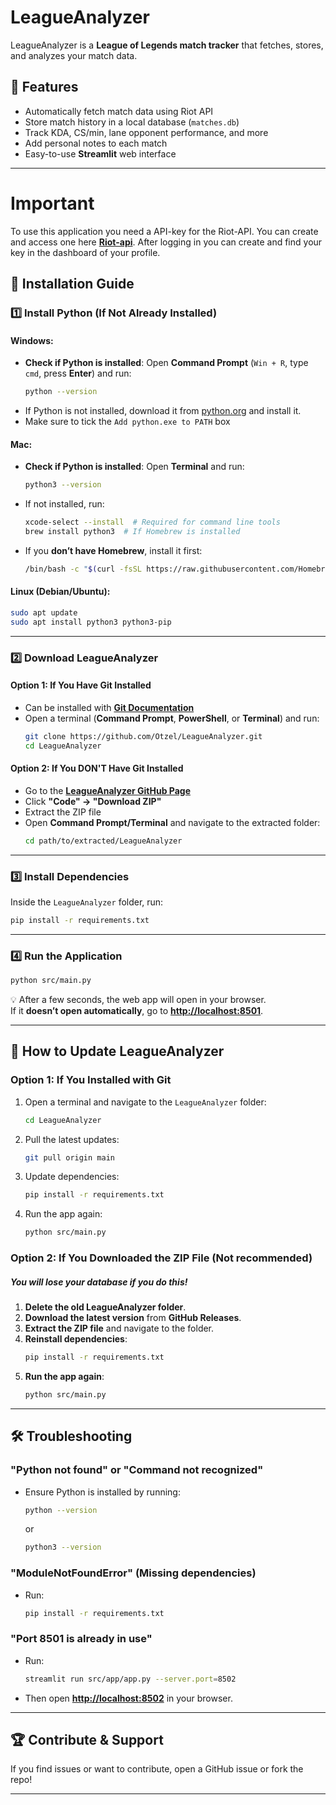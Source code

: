 # LeagueAnalyzer

LeagueAnalyzer is a **League of Legends match tracker** that fetches, stores, and analyzes your match data.

## 🚀 Features
- Automatically fetch match data using Riot API
- Store match history in a local database (`matches.db`)
- Track KDA, CS/min, lane opponent performance, and more
- Add personal notes to each match
- Easy-to-use **Streamlit** web interface

---

# Important
To use this application you need a API-key for the Riot-API. You can create and access one here [**Riot-api**](https://developer.riotgames.com/apis). After logging in you can create and find your key in the dashboard of your profile. 

## 🚀 **Installation Guide**

### **1️⃣ Install Python (If Not Already Installed)**

#### **Windows**:

- **Check if Python is installed**: Open **Command Prompt** (`Win + R`, type `cmd`, press **Enter**) and run:
  ```bash
  python --version
  ```
- If Python is not installed, download it from [python.org](https://www.python.org/downloads/) and install it.
- Make sure to tick the `Add python.exe to PATH` box

#### **Mac**:

- **Check if Python is installed**: Open **Terminal** and run:
  ```bash
  python3 --version
  ```
- If not installed, run:
  ```bash
  xcode-select --install  # Required for command line tools
  brew install python3  # If Homebrew is installed
  ```
- If you **don’t have Homebrew**, install it first:
  ```bash
  /bin/bash -c "$(curl -fsSL https://raw.githubusercontent.com/Homebrew/install/HEAD/install.sh)"
  ```

#### **Linux (Debian/Ubuntu)**:

```bash
sudo apt update
sudo apt install python3 python3-pip
```

---

### **2️⃣ Download LeagueAnalyzer**

#### **Option 1: If You Have Git Installed**
- Can be installed with [**Git Documentation**](https://git-scm.com/book/en/v2/Getting-Started-Installing-Git)
- Open a terminal (**Command Prompt**, **PowerShell**, or **Terminal**) and run:
  ```bash
  git clone https://github.com/Otzel/LeagueAnalyzer.git
  cd LeagueAnalyzer
  ```

#### **Option 2: If You DON'T Have Git Installed**

- Go to the [**LeagueAnalyzer GitHub Page**](https://github.com/Otzel/LeagueAnalyzer)
- Click **"Code" → "Download ZIP"**
- Extract the ZIP file
- Open **Command Prompt/Terminal** and navigate to the extracted folder:
  ```bash
  cd path/to/extracted/LeagueAnalyzer
  ```

---

### **3️⃣ Install Dependencies**

Inside the `LeagueAnalyzer` folder, run:

```bash
pip install -r requirements.txt
```

---

### **4️⃣ Run the Application**

```bash
python src/main.py
```

💡 After a few seconds, the web app will open in your browser.\
If it **doesn’t open automatically**, go to [**http://localhost:8501**](http://localhost:8501).

---

## 🔄 **How to Update LeagueAnalyzer**

### **Option 1: If You Installed with Git**

1. Open a terminal and navigate to the `LeagueAnalyzer` folder:
   ```bash
   cd LeagueAnalyzer
   ```
2. Pull the latest updates:
   ```bash
   git pull origin main
   ```
3. Update dependencies:
   ```bash
   pip install -r requirements.txt
   ```
4. Run the app again:
   ```bash
   python src/main.py
   ```

### **Option 2: If You Downloaded the ZIP File (Not recommended)**

##### You will lose your database if you do this!

1. **Delete the old LeagueAnalyzer folder**.
2. **Download the latest version** from **GitHub Releases**.
3. **Extract the ZIP file** and navigate to the folder.
4. **Reinstall dependencies**:
   ```bash
   pip install -r requirements.txt
   ```
5. **Run the app again**:
   ```bash
   python src/main.py
   ```

---

## 🛠 **Troubleshooting**

### **"Python not found" or "Command not recognized"**

- Ensure Python is installed by running:
  ```bash
  python --version
  ```
  or
  ```bash
  python3 --version
  ```

### **"ModuleNotFoundError" (Missing dependencies)**

- Run:
  ```bash
  pip install -r requirements.txt
  ```

### **"Port 8501 is already in use"**

- Run:
  ```bash
  streamlit run src/app/app.py --server.port=8502
  ```
- Then open [**http://localhost:8502**](http://localhost:8502) in your browser.

---

## 🏆 **Contribute & Support**

If you find issues or want to contribute, open a GitHub issue or fork the repo!

---



